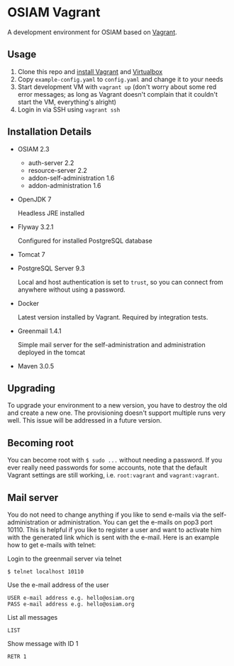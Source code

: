# OSIAM Vagrant

A development environment for OSIAM based on [Vagrant](https://www.vagrantup.com/).

## Usage

  1. Clone this repo and [install Vagrant](https://docs.vagrantup.com/v2/installation/index.html)
     and [Virtualbox](https://www.virtualbox.org/)
  2. Copy `example-config.yaml` to `config.yaml` and change it to your needs
  3. Start development VM with `vagrant up` (don't worry about some red error
     messages; as long as Vagrant doesn't complain that it couldn't start the
     VM, everything's alright)
  4. Login in via SSH using `vagrant ssh`

## Installation Details

  * OSIAM 2.3

      * auth-server 2.2
      * resource-server 2.2
      * addon-self-administration 1.6
      * addon-administration 1.6

  * OpenJDK 7

      Headless JRE installed

  * Flyway 3.2.1

      Configured for installed PostgreSQL database

  * Tomcat 7
  * PostgreSQL Server 9.3

      Local and host authentication is set to `trust`, so you can connect from
      anywhere without using a password.

  * Docker

      Latest version installed by Vagrant. Required by integration tests.
      
  * Greenmail 1.4.1
  
      Simple mail server for the self-administration and administration
      deployed in the tomcat

  * Maven 3.0.5

## Upgrading

To upgrade your environment to a new version, you have to destroy the old and
create a new one. The provisioning doesn't support multiple runs very well. This
issue will be addressed in a future version.

## Becoming root

You can become root with `$ sudo ...` without needing a password. If you ever
really need passwords for some accounts, note that the default Vagrant settings
are still working, i.e. `root:vagrant` and `vagrant:vagrant`.

## Mail server

You do not need to change anything if you like to send e-mails via the
self-administration or administration. You can get the e-mails on pop3 port
10110. This is helpful if you like to register a user and want to activate him
with the generated link which is sent with the e-mail. Here is an example how
to get e-mails with telnet:

Login to the greenmail server via telnet

    $ telnet localhost 10110
    
Use the e-mail address of the user

    USER e-mail address e.g. hello@osiam.org
    PASS e-mail address e.g. hello@osiam.org
    
List all messages

    LIST

Show message with ID 1

    RETR 1
